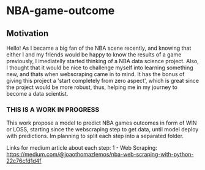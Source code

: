 # NBA-game-outcome

## Motivation

Hello! As I became a big fan of the NBA scene recently, and knowing that either I and my friends would be happy to know the results of a game previously,
I imediatelly started thinking of a NBA data science project.
Also, I thought that it would be nice to challenge myself into learning something new, and thats when webscraping came in to mind. It has the bonus of giving this project a 'start completely from zero aspect', which is great since the project would be more robust, thus, helping me in my journey to become a data scientist.




### THIS IS A WORK IN  PROGRESS

This work propose a model to predict NBA games outcomes in form of WIN or LOSS, starting since the webscraping step to get data,
until model deploy with predictions. Im planning to split each step into a separated folder.

Links for medium article about each step:
1 - Web Scraping: https://medium.com/@joaothomazlemos/nba-web-scraping-with-python-22c76cfd1d4f

